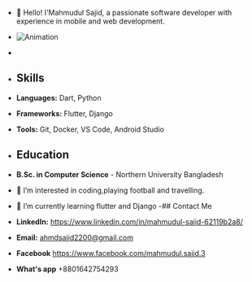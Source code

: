 - 👋 Hello! I'Mahmudul Sajid, a passionate software developer with experience in mobile and web development.
- ![Animation](./animation.gif)


- 
- ## Skills

- **Languages:** Dart, Python
- **Frameworks:** Flutter, Django
- **Tools:** Git, Docker, VS Code, Android Studio

- ## Education

- **B.Sc. in Computer Science** - Northern University Bangladesh

- 👀 I’m interested in coding,playing football and travelling.
- 🌱 I’m currently learning flutter and Django
-## Contact Me
- **LinkedIn:** https://www.linkedin.com/in/mahmudul-sajid-62119b2a8/
- **Email:** ahmdsajid2200@gmail.com
- **Facebook** https://www.facebook.com/mahmudul.sajid.3
- **What's app** +8801642754293

<!---
ahmdsajid/ahmdsajid is a ✨ special ✨ repository because its `README.md` (this file) appears on your GitHub profile.
You can click the Preview link to take a look at your changes.
--->
